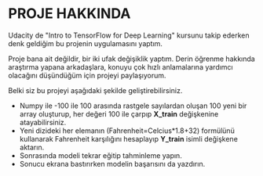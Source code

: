 # PROJE HAKKINDA
Udacity de "Intro to TensorFlow for Deep Learning" kursunu takip ederken denk geldiğim bu projenin uygulamasını yaptım.

Proje bana ait değildir, bir iki ufak değişiklik yaptım. Derin öğrenme hakkında araştırma yapana arkadaşlara, konuyu çok hızlı anlamalarına yardımcı  olacağını düşündüğüm için projeyi paylaşıyorum.

Belki siz bu projeyi aşağıdaki şekilde geliştirebilirsiniz.

* Numpy ile -100 ile 100 arasında rastgele sayılardan oluşan 100 yeni bir array oluşturup, her değeri 100 ile çarpıp  **X_train** değişkenine atayabilirsiniz.
* Yeni dizideki her elemanın (Fahrenheit=Celcius*1.8+32) formülünü kullanarak Fahrenheit karşılığını hesaplayıp **Y_train** isimli değişkene aktarın.
* Sonrasında modeli tekrar eğitip tahminleme yapın.
* Sonucu ekrana bastırırken modelin başarısını da yazdırın.
